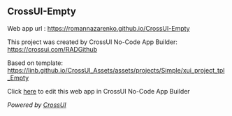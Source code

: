 ## CrossUI-Empty
Web app url : https://romannazarenko.github.io/CrossUI-Empty

This project was created by CrossUI No-Code App Builder: https://crossui.com/RADGithub

Based on template: https://linb.github.io/CrossUI_Assets/assets/projects/Simple/xui_project_tpl_Empty

Click [here](https://crossui.com/RADGithub/#!from=github&owner=romannazarenko&repo=CrossUI-Empty) to edit this web app in CrossUI No-Code App Builder

<i>Powered by [CrossUI](https://crossui.com)</i>
